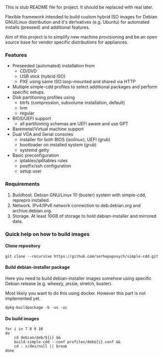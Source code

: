 This is stub README file for project. It should be replaced with real later.

Flexible framework intended to build custom hybrid ISO images for
Debian GNU/Linux distribution and it's derivatives (e.g. Ubuntu)
for automated installs (preseed) and additional features.

Aim of this project is to simplify new machine provisioning and be
an open source base for vendor specific distributions for appliances.

### Features

* Preseeded (automated) installation from
   - CD/DVD
   - USB stick (hybrid ISO)
   - PXE using same ISO loop-mounted and shared via HTTP
* Multiple simple-cdd profiles to select additional
  packages and perform specific setups.
* Disk partitioning profiles using
   - btrfs (compression, subvolume installation, default)
   - lvm
   - regular
* BIOS/UEFI support
   - all partitioning schemas are UEFI aware and use GPT
* Baremetal/Virtual machine support
* Dual VGA and Serial consoles
   - installer for both BIOS (isolinux), UEFI (grub)
   - bootloader on installed system (grub)
   - systemd getty
* Basic preconfiguration
   - iptables/ip6tables rules
   - postfix/ssh configuration
   - setup user

### Requirements

1. Buildhost.
     Debian GNU/Linux 10 (buster) system with simple-cdd, reprepro installed.
2. Network.
     IPv4/IPv6 network connection to deb.debian.org and archive.debian.org.
3. Storage.
     At least 10GB of storage to hold debian-installer and mirrored data.

### Quick help on how to build images

#### Clone repository

`git clone --recursive https://github.com/serhepopovych/simple-cdd.git`

#### Build debian-installer package

Here you need to build debian-installer images somehow using
specific Debian release (e.g. wheezy, jessie, stretch, buster).

Most likely you want to do this using docker. However this part
is not implemented yet.

`dpkg-buildpackage -b -us -uc`

#### Do build images

````
for i in 7 8 9 10
do
    cd debian/deb/${i} &&
    build-simple-cdd --conf profiles/deb${i}.conf &&
    cd - >/dev/null || break
done
````
